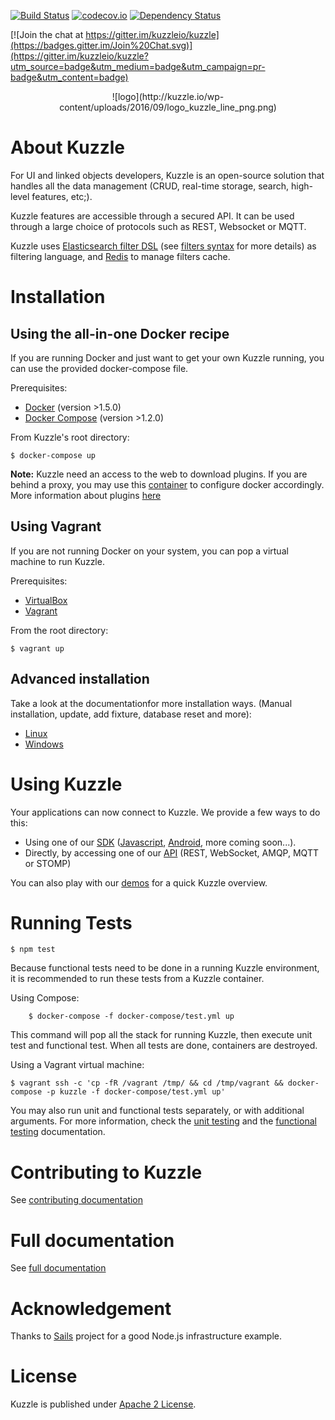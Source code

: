 [![Build Status](https://travis-ci.org/kuzzleio/kuzzle.svg?branch=master)](https://travis-ci.org/kuzzleio/kuzzle) [![codecov.io](http://codecov.io/github/kuzzleio/kuzzle/coverage.svg?branch=master)](http://codecov.io/github/kuzzleio/kuzzle?branch=master) [![Dependency Status](https://david-dm.org/kuzzleio/kuzzle.svg)](https://david-dm.org/kuzzleio/kuzzle)

[![Join the chat at https://gitter.im/kuzzleio/kuzzle](https://badges.gitter.im/Join%20Chat.svg)](https://gitter.im/kuzzleio/kuzzle?utm_source=badge&utm_medium=badge&utm_campaign=pr-badge&utm_content=badge)

<p align=center> ![logo](http://kuzzle.io/wp-content/uploads/2016/09/logo_kuzzle_line_png.png)

# About Kuzzle

For UI and linked objects developers, Kuzzle is an open-source solution that handles all the data management
(CRUD, real-time storage, search, high-level features, etc;).

Kuzzle features are accessible through a secured API. It can be used through a large choice of protocols such as REST, Websocket or MQTT.

Kuzzle uses [Elasticsearch filter DSL](https://www.elastic.co/guide/en/elasticsearch/reference/current/query-dsl-filters.html) (see [filters syntax](http://kuzzle.io/guide/#filtering-syntax) for more details) as filtering language, and [Redis](http://redis.io/) to manage filters cache.

# Installation

## Using the all-in-one Docker recipe

If you are running Docker and just want to get your own Kuzzle running, you can use the provided docker-compose file.

Prerequisites:

* [Docker](https://docs.docker.com/installation/#installation) (version >1.5.0)
* [Docker Compose](https://docs.docker.com/compose/install/) (version >1.2.0)

From Kuzzle's root directory:

    $ docker-compose up

**Note:** Kuzzle need an access to the web to download plugins. If you are behind a proxy, you may use this [container](https://hub.docker.com/r/klabs/forgetproxy/) to configure docker accordingly.  
More information about plugins [here](http://kuzzle.io/guide/#plugins)

## Using Vagrant

If you are not running Docker on your system, you can pop a virtual machine to run Kuzzle.

Prerequisites:

* [VirtualBox](https://www.virtualbox.org/wiki/Downloads)
* [Vagrant](https://www.vagrantup.com/)

From the root directory:

    $ vagrant up

## Advanced installation

Take a look at the documentationfor more installation ways. (Manual installation, update, add fixture, database reset and more):
* [Linux](http://kuzzle.io/guide/#install-on-linux)
* [Windows](http://kuzzle.io/guide/#install-on-windows)

# Using Kuzzle

Your applications can now connect to Kuzzle. We provide a few ways to do this:

* Using one of our [SDK](http://kuzzle.io/sdk-documentation/) ([Javascript](https://github.com/kuzzleio/sdk-javascript), [Android](https://github.com/kuzzleio/sdk-android), more coming soon...).
* Directly, by accessing one of our [API](http://kuzzle.io/api-reference/) (REST, WebSocket, AMQP, MQTT or STOMP)

You can also play with our [demos](http://kuzzle.io/demos-tutorials/) for a quick Kuzzle overview.

# Running Tests

    $ npm test
Because functional tests need to be done in a running Kuzzle environment, it is recommended to run these tests from a Kuzzle container.

Using Compose:

```
    $ docker-compose -f docker-compose/test.yml up
```

This command will pop all the stack for running Kuzzle, then execute unit test and functional test. When all tests are done, containers are destroyed.

Using a Vagrant virtual machine:

    $ vagrant ssh -c 'cp -fR /vagrant /tmp/ && cd /tmp/vagrant && docker-compose -p kuzzle -f docker-compose/test.yml up'

You may also run unit and functional tests separately, or with additional arguments.
For more information, check the [unit testing](test/README.md) and the [functional testing](features/README.md) documentation.

# Contributing to Kuzzle

See [contributing documentation](./CONTRIBUTING.md)


# Full documentation

See [full documentation](http://kuzzle.io/guide/)


# Acknowledgement

Thanks to [Sails](https://github.com/balderdashy/sails) project for a good Node.js infrastructure example.


# License

Kuzzle is published under [Apache 2 License](LICENSE.md).
